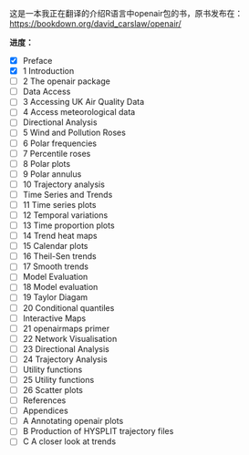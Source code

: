 这是一本我正在翻译的介绍R语言中openair包的书，原书发布在： https://bookdown.org/david_carslaw/openair/

**进度：**

- [x] Preface
- [x] 1  Introduction
- [ ] 2  The openair package
- [ ] Data Access
- [ ] 3  Accessing UK Air Quality Data
- [ ] 4  Access meteorological data
- [ ] Directional Analysis
- [ ] 5  Wind and Pollution Roses
- [ ] 6  Polar frequencies
- [ ] 7  Percentile roses
- [ ] 8  Polar plots
- [ ] 9  Polar annulus
- [ ] 10  Trajectory analysis
- [ ] Time Series and Trends
- [ ] 11  Time series plots
- [ ] 12  Temporal variations
- [ ] 13  Time proportion plots
- [ ] 14  Trend heat maps
- [ ] 15  Calendar plots
- [ ] 16  Theil-Sen trends
- [ ] 17  Smooth trends
- [ ] Model Evaluation
- [ ] 18  Model evaluation
- [ ] 19  Taylor Diagam
- [ ] 20  Conditional quantiles
- [ ] Interactive Maps
- [ ] 21  openairmaps primer
- [ ] 22  Network Visualisation
- [ ] 23  Directional Analysis
- [ ] 24  Trajectory Analysis
- [ ] Utility functions
- [ ] 25  Utility functions
- [ ] 26  Scatter plots
- [ ] References
- [ ] Appendices
- [ ] A  Annotating openair plots
- [ ] B  Production of HYSPLIT trajectory files
- [ ] C  A closer look at trends
